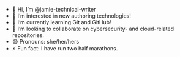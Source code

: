 - 👋 Hi, I’m @jamie-technical-writer
- 👀 I’m interested in new authoring technologies! 
- 🌱 I’m currently learning Git and GitHub!
- 💞️ I’m looking to collaborate on cybersecurity- and cloud-related repositories. 
- 😄 Pronouns: she/her/hers
- ⚡ Fun fact: I have run two half marathons.

<!---
jamie-technical-writer/jamie-technical-writer is a ✨ special ✨ repository because its `README.md` (this file) appears on your GitHub profile.
You can click the Preview link to take a look at your changes.
--->

